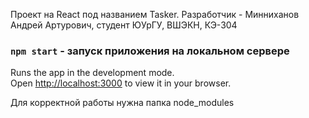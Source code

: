 Проект на React под названием Tasker.
Разработчик - Минниханов Андрей Артурович, студент ЮУрГУ, ВШЭКН, КЭ-304

### `npm start` - запуск приложения на локальном сервере

Runs the app in the development mode.\
Open [http://localhost:3000](http://localhost:3000) to view it in your browser.

Для корректной работы нужна папка node_modules
